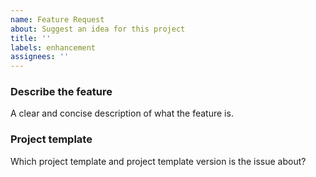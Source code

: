 ```yaml
---
name: Feature Request
about: Suggest an idea for this project
title: ''
labels: enhancement
assignees: ''
---
```


### Describe the feature

A clear and concise description of what the feature is.

### Project template

Which project template and project template version is the issue about?
